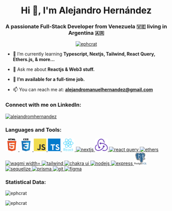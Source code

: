 <h1 align="center">Hi 👋, I'm Alejandro Hernández</h1>
<h3 align="center">A passionate Full-Stack Developer from Venezuela &#127483;&#127466 living in Argentina &#127462;&#127479;</h3>

<p align="center"> <a href="https://github.com/ryo-ma/github-profile-trophy"><img src="https://github-profile-trophy.vercel.app/?username=ephcrat" alt="ephcrat" /></a> </p>

- 🌱 I’m currently learning **Typescript, Nextjs, Tailwind, React Query, Ethers.js, & more...**

- 💬 Ask me about **Reactjs & Web3 stuff.**

- 🤝 **I’m available for a full-time job.**

- 📫 You can reach me at: **alejandromanuelhernandez@gmail.com**

<h3 align="left">Connect with me on LinkedIn:</h3>
<p align="left">
<a href="https://linkedin.com/in/alejandromhernandez" target="blank"><img align="center" src="https://raw.githubusercontent.com/rahuldkjain/github-profile-readme-generator/master/src/images/icons/Social/linked-in-alt.svg" alt="alejandromhernandez" height="30" width="40" /></a>

</p>

<h3 align="left">Languages and Tools:</h3>
<p align="left"> <a href="https://www.w3.org/html/" target="_blank" rel="noreferrer"> <img src="https://raw.githubusercontent.com/devicons/devicon/master/icons/html5/html5-original-wordmark.svg" alt="html5" width="40" height="40"/> </a> <a href="https://developer.mozilla.org/en-US/docs/Web/CSS/" target="_blank" rel="noreferrer"> <img src="https://raw.githubusercontent.com/devicons/devicon/master/icons/css3/css3-original-wordmark.svg" alt="css3" width="40" height="40"/> </a> <a href="https://developer.mozilla.org/en-US/docs/Web/JavaScript" target="_blank" rel="noreferrer"> <img src="https://raw.githubusercontent.com/devicons/devicon/master/icons/javascript/javascript-original.svg" alt="javascript" width="40" height="40"/> </a> <a href="https://www.typescriptlang.org/" target="_blank" rel="noreferrer"> <img src="https://raw.githubusercontent.com/devicons/devicon/master/icons/typescript/typescript-original.svg" alt="typescript" width="40" height="40"/> </a> <a href="https://reactjs.org/" target="_blank" rel="noreferrer"> <img src="https://raw.githubusercontent.com/devicons/devicon/master/icons/react/react-original-wordmark.svg" alt="react" width="40" height="40"/> </a> <a href="https://nextjs.org/" target="_blank" rel="noreferrer"> <img src="https://res.cloudinary.com/startup-grind/image/upload/c_fill,dpr_2.0,f_auto,g_center,h_1080,q_100,w_1080/v1/gcs/platform-data-dsc/events/nextjs-boilerplate-logo.png" alt="nextjs" width="40" height="40"/> </a> <a href="https://redux.js.org" target="_blank" rel="noreferrer"> <img src="https://raw.githubusercontent.com/devicons/devicon/master/icons/redux/redux-original.svg" alt="redux" width="40" height="40"/> </a> <a href="https://react-query-v3.tanstack.com/" target="_blank" rel="noreferrer"> <img src="https://react-query-v3.tanstack.com/_next/static/images/emblem-light-628080660fddb35787ff6c77e97ca43e.svg" alt="react query" width="40" height="40"/> </a> <a href="https://docs.ethers.io/v5/" target="_blank" rel="noreferrer"> <img src="https://seeklogo.com/images/E/ethers-logo-D5B86204D8-seeklogo.com.png" alt="ethers" width="40" height="40"/> </a> <a href="https://wagmi.sh" target="_blank" rel="noreferrer"> <img src="https://pbs.twimg.com/profile_images/1520407180322693120/uS6VdwoS_400x400.jpg" alt="wagmi width="40" height="40"/> </a> <a href="https://tailwindcss.com/" target="_blank" rel="noreferrer"> <img src="https://www.vectorlogo.zone/logos/tailwindcss/tailwindcss-icon.svg" alt="tailwind" width="40" height="40"/> </a> <a href="https://chakra-ui.com/" target="_blank" rel="noreferrer"> <img src="https://avatars.githubusercontent.com/u/54212428?s=280&v=4" alt="chakra ui" width="40" height="40"/> </a> <a href="https://nodejs.org" target="_blank" rel="noreferrer"> <img src="https://www.clipartmax.com/png/middle/87-879058_formation-node-js-node-js-logo-vector.png" alt="nodejs" width="40" height="40"/> </a> <a href="https://expressjs.com" target="_blank" rel="noreferrer"> <img src="https://w7.pngwing.com/pngs/925/447/png-transparent-express-js-node-js-javascript-mongodb-node-js-text-trademark-logo.png" alt="express" width="40" height="40"/> </a> <a href="https://www.postgresql.org" target="_blank" rel="noreferrer"> <img src="https://raw.githubusercontent.com/devicons/devicon/master/icons/postgresql/postgresql-original-wordmark.svg" alt="postgresql" width="40" height="40"/> </a> <a href="https://sequelize.org/" target="_blank" rel="noreferrer"> <img src="https://toppng.com/uploads/preview/sequelize-logo-116093759810rkwwbipng.png" alt="sequelize" width="40" height="40"/> </a>  <a href="https://www.prisma.io/" target="_blank" rel="noreferrer"> <img src="https://avatars.githubusercontent.com/u/17219288?s=280&v=4" alt="prisma" width="40" height="40"/> </a>   <a href="https://git-scm.com/" target="_blank" rel="noreferrer"> <img src="https://www.vectorlogo.zone/logos/git-scm/git-scm-icon.svg" alt="git" width="40" height="40"/> </a>  <a href="https://www.figma.com/" target="_blank" rel="noreferrer"> <img src="https://www.vectorlogo.zone/logos/figma/figma-icon.svg" alt="figma" width="40" height="40"/> </a>    </p>

<h3>Statistical Data:</h3>
<p align="left"><img src="https://github-readme-stats.vercel.app/api/top-langs?username=ephcrat&show_icons=true&locale=en&layout=compact" alt="ephcrat" /></p>

<p align="left"><img src="https://github-readme-stats.vercel.app/api?username=ephcrat&show_icons=true&locale=en" alt="ephcrat" /></p>

